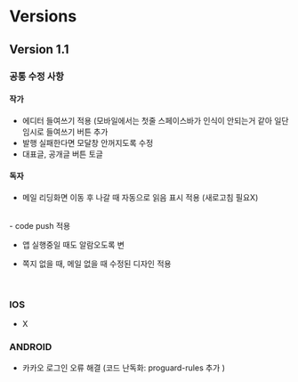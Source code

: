 # Versions

## Version 1.1

### 공통 수정 사항

#### 작가
- 에디터 들여쓰기 적용 (모바일에서는 첫줄 스페이스바가 인식이 안되는거 같아 일단 임시로 들여쓰기 버튼 추가
- 발행 실패한다면 모달창 안꺼지도록 수정
- 대표글, 공개글 버튼 토글

#### 독자 
- 메일 리딩화면 이동 후 나갈 때 자동으로 읽음 표시 적용 (새로고침 필요X)
<br>
- code push 적용

- 앱 실행중일 때도 알람오도록 변

- 쪽지 없을 때, 메일 없을 때 수정된 디자인 적용
<br>

### IOS

- X

### ANDROID

- 카카오 로그인 오류 해결 (코드 난독화: proguard-rules 추가 )
